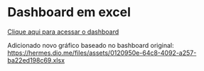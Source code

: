 # Dashboard em excel

<a href="https://github.com/ashimada/desafio-dashboard-excel/blob/main/dashboard.xlsx" title="View Excel"> Clique aqui para acessar o dashboard</a>

Adicionado novo gráfico baseado no bashboard original:
https://hermes.dio.me/files/assets/0120950e-64c8-4092-a257-ba22ed198c69.xlsx
